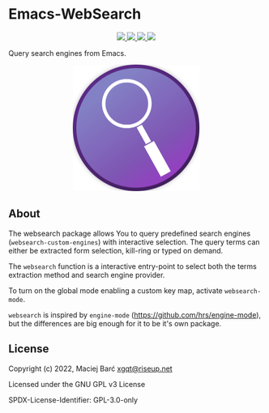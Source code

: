 # Emacs-WebSearch

<p align="center">
    <a href="https://melpa.org/#/websearch">
        <img src="https://melpa.org/packages/websearch-badge.svg">
    </a>
    <a href="https://stable.melpa.org/#/websearch">
        <img src="https://stable.melpa.org/packages/websearch-badge.svg">
    </a>
    <a href="https://archive.softwareheritage.org/browse/origin/?origin_url=https://gitlab.com/xgqt/emacs-websearch">
        <img src="https://archive.softwareheritage.org/badge/origin/https://gitlab.com/xgqt/emacs-websearch/">
    </a>
    <a href="https://gitlab.com/xgqt/emacs-websearch/pipelines">
        <img src="https://gitlab.com/xgqt/emacs-websearch/badges/master/pipeline.svg">
    </a>
</p>

Query search engines from Emacs.

<p align="center">
    <img src="logo.png" width="250" height="250">
</p>


## About

The websearch package allows You to query predefined search engines
(`websearch-custom-engines`) with interactive selection.
The query terms can either be extracted form selection, kill-ring
or typed on demand.

The `websearch` function is a interactive entry-point to select both
the terms extraction method and search engine provider.

To turn on the global mode enabling a custom key map,
activate `websearch-mode`.

`websearch` is inspired by `engine-mode`
(https://github.com/hrs/engine-mode), but the differences are big enough
for it to be it's own package.


## License

Copyright (c) 2022, Maciej Barć <xgqt@riseup.net>

Licensed under the GNU GPL v3 License

SPDX-License-Identifier: GPL-3.0-only
